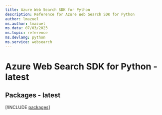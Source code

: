 ```yaml
---
title: Azure Web Search SDK for Python
description: Reference for Azure Web Search SDK for Python
author: lmazuel
ms.author: lmazuel
ms.data: 07/03/2023
ms.topic: reference
ms.devlang: python
ms.service: websearch
---
```

# Azure Web Search SDK for Python - latest
## Packages - latest
[!INCLUDE [packages](web-search-index.md)]
